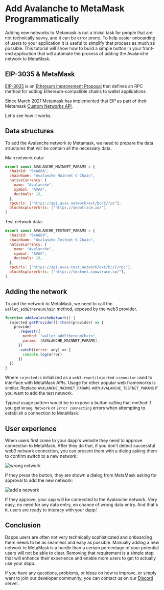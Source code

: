 # Add Avalanche to MetaMask Programmatically

Adding new networks to Metamask is not a trivial task for people that are not technically savvy, and it can be error prone. To help easier onboarding of users to your application it is useful to simplify that process as much as possible. This tutorial will show how to build a simple button in your front-end application that will automate the process of adding the Avalanche network to MetaMask.

## EIP-3035 & MetaMask

[EIP-3035](https://eips.ethereum.org/EIPS/eip-3085) is an [Ethereum Improvement Proposal](https://eips.ethereum.org/) that defines an RPC method for adding Ethereum-compatible chains to wallet applications.

Since March 2021 Metamask has implemented that EIP as part of their Metamask [Custom Networks API](https://consensys.net/blog/metamask/connect-users-to-layer-2-networks-with-the-metamask-custom-networks-api/).

Let's see how it works.

## Data structures

To add the Avalanche network to Metamask, we need to prepare the data structures that will be contain all the necessary data.

Main network data:

```javascript
export const AVALANCHE_MAINNET_PARAMS = {
  chainId: "0xA86A",
  chainName: "Avalanche Mainnet C-Chain",
  nativeCurrency: {
    name: "Avalanche",
    symbol: "AVAX",
    decimals: 18,
  },
  rpcUrls: ["https://api.avax.network/ext/bc/C/rpc"],
  blockExplorerUrls: ["https://snowtrace.io/"],
}
```

Test network data:

```javascript
export const AVALANCHE_TESTNET_PARAMS = {
  chainId: "0xA869",
  chainName: "Avalanche Testnet C-Chain",
  nativeCurrency: {
    name: "Avalanche",
    symbol: "AVAX",
    decimals: 18,
  },
  rpcUrls: ["https://api.avax-test.network/ext/bc/C/rpc"],
  blockExplorerUrls: ["https://testnet.snowtrace.io/"],
}
```

## Adding the network

To add the network to MetaMask, we need to call the `wallet_addEthereumChain` method, exposed by the web3 provider.

```javascript
function addAvalancheNetwork() {
  injected.getProvider().then((provider) => {
    provider
      .request({
        method: "wallet_addEthereumChain",
        params: [AVALANCHE_MAINNET_PARAMS],
      })
      .catch((error: any) => {
        console.log(error)
      })
  })
}
```

Where `injected` is initialized as a `web3-react/injected-connector` used to interface with MetaMask APIs. Usage for other popular web frameworks is similar. Replace `AVALANCHE_MAINNET_PARAMS` with `AVALANCHE_TESTNET_PARAMS` if you want to add the test network.

Typical usage pattern would be to expose a button calling that method if you get `Wrong Network` or `Error connecting` errors when attempting to establish a connection to MetaMask.

## User experience

When users first come to your dapp's website they need to approve connection to MetaMask. After they do that, if you don't detect successful web3 network connection, you can present them with a dialog asking them to confirm switch to a new network:

![wrong network](/img/add-avalanche-to-metamask-01-wrong-network.png)

If they press the button, they are shown a dialog from MetaMask asking for approval to add the new network:

![add a network](/img/add-avalanche-to-metamask-02-add-network.png)

If they approve, your app will be connected to the Avalanche network. Very easy, no need for any data entry, no chance of wrong data entry. And that's it, users are ready to interacy with your dapp!

## Conclusion

Dapps users are often not very technically sophisticated and onboarding them needs to be as seamless and easy as possible. Manually adding a new network to MetaMask is a hurdle than a certain percentage of your potential users will not be able to clear. Removing that requirement is a simple step that will enhance their experience and enable more users to get to actually use your dapp.

If you have any questions, problems, or ideas on how to improve, or simply want to join our developer community, you can contact us on our [Discord](https://chat.avalabs.org/) server.
